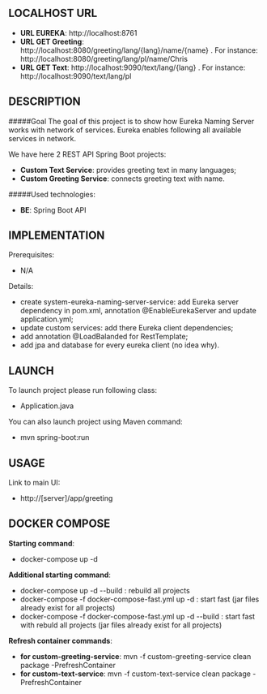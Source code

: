 LOCALHOST URL
-------------

* **URL EUREKA**: http://localhost:8761
* **URL GET Greeting**: http://localhost:8080/greeting/lang/{lang}/name/{name} . For instance: http://localhost:8080/greeting/lang/pl/name/Chris 
* **URL GET Text**: http://localhost:9090/text/lang/{lang} . For instance: http://localhost:9090/text/lang/pl


DESCRIPTION
-----------

#####Goal
The goal of this project is to show how Eureka Naming Server works with network of services. Eureka enables following all available services in network.

We have here 2 REST API Spring Boot projects:
* **Custom Text Service**: provides greeting text in many languages;
* **Custom Greeting Service**: connects greeting text with name.

#####Used technologies:
* **BE**: Spring Boot API


IMPLEMENTATION
--------------

Prerequisites:
* N/A

Details:
* create system-eureka-naming-server-service: add Eureka server dependency in pom.xml, annotation @EnableEurekaServer and update application.yml;
* update custom services: add there Eureka client dependencies;
* add annotation @LoadBalanded for RestTemplate;
* add jpa and database for every eureka client (no idea why).
  

LAUNCH
------

To launch project please run following class: 
* Application.java

You can also launch project using Maven command:
* mvn spring-boot:run


USAGE
-----

Link to main UI:
* http://[server]/app/greeting


DOCKER COMPOSE
--------------

**Starting command**:
* docker-compose up -d

**Additional starting command**:
* docker-compose up -d --build								: rebuild all projects
* docker-compose -f docker-compose-fast.yml up -d			: start fast (jar files already exist for all projects)
* docker-compose -f docker-compose-fast.yml up -d  --build	: start fast with rebuld all projects (jar files already exist for all projects)

**Refresh container commands**:
* **for custom-greeting-service**: mvn -f custom-greeting-service clean package -PrefreshContainer
* **for custom-text-service**: mvn -f custom-text-service clean package -PrefreshContainer